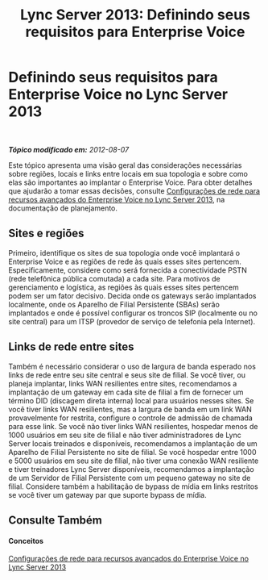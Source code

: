 ﻿---
title: 'Lync Server 2013: Definindo seus requisitos para Enterprise Voice'
TOCTitle: Definindo os requisitos de sua organização para Enterprise Voice
ms:assetid: 3310f78e-c658-4557-95fa-159ce3c22953
ms:mtpsurl: https://technet.microsoft.com/pt-br/library/Gg425826(v=OCS.15)
ms:contentKeyID: 49306323
ms.date: 05/19/2016
mtps_version: v=OCS.15
ms.translationtype: HT
---

# Definindo seus requisitos para Enterprise Voice no Lync Server 2013

 

_**Tópico modificado em:** 2012-08-07_

Este tópico apresenta uma visão geral das considerações necessárias sobre regiões, locais e links entre locais em sua topologia e sobre como elas são importantes ao implantar o Enterprise Voice. Para obter detalhes que ajudarão a tomar essas decisões, consulte [Configurações de rede para recursos avançados do Enterprise Voice no Lync Server 2013](lync-server-2013-network-settings-for-the-advanced-enterprise-voice-features.md), na documentação de planejamento.

## Sites e regiões

Primeiro, identifique os sites de sua topologia onde você implantará o Enterprise Voice e as regiões de rede às quais esses sites pertencem. Especificamente, considere como será fornecida a conectividade PSTN (rede telefônica pública comutada) a cada site. Para motivos de gerenciamento e logística, as regiões às quais esses sites pertencem podem ser um fator decisivo. Decida onde os gateways serão implantados localmente, onde os Aparelho de Filial Persistente (SBAs) serão implantados e onde é possível configurar os troncos SIP (localmente ou no site central) para um ITSP (provedor de serviço de telefonia pela Internet).

## Links de rede entre sites

Também é necessário considerar o uso de largura de banda esperado nos links de rede entre seu site central e seus site de filial. Se você tiver, ou planeja implantar, links WAN resilientes entre sites, recomendamos a implantação de um gateway em cada site de filial a fim de fornecer um término DID (discagem direta interna) local para usuários nesses sites. Se você tiver links WAN resilientes, mas a largura de banda em um link WAN provavelmente for restrita, configure o controle de admissão de chamada para esse link. Se você não tiver links WAN resilientes, hospedar menos de 1000 usuários em seu site de filial e não tiver administradores de Lync Server locais treinados e disponíveis, recomendamos a implantação de um Aparelho de Filial Persistente no site de filial. Se você hospedar entre 1000 e 5000 usuários em seu site de filial, não tiver uma conexão WAN resiliente e tiver treinadores Lync Server disponíveis, recomendamos a implantação de um Servidor de Filial Persistente com um pequeno gateway no site de filial. Considere também a habilitação de bypass de mídia em links restritos se você tiver um gateway par que suporte bypass de mídia.

## Consulte Também

#### Conceitos

[Configurações de rede para recursos avançados do Enterprise Voice no Lync Server 2013](lync-server-2013-network-settings-for-the-advanced-enterprise-voice-features.md)

